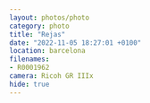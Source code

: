 ```yaml
---
layout: photos/photo
category: photo
title: "Rejas"
date: "2022-11-05 18:27:01 +0100"
location: barcelona
filenames: 
- R0001962
camera: Ricoh GR IIIx
hide: true
---
```


